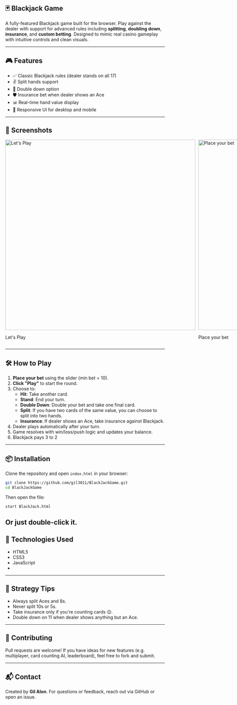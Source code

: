 
## 🃏 Blackjack Game

A fully-featured Blackjack game built for the browser. Play against the dealer with support for advanced rules including **splitting**, **doubling down**, **insurance**, and **custom betting**. Designed to mimic real casino gameplay with intuitive controls and clean visuals.

---

## 🎮 Features

- ✅ Classic Blackjack rules (dealer stands on all 17)
- ✌️ Split hands support
- 🔁 Double down option
- 🛡️ Insurance bet when dealer shows an Ace
- 📊 Real-time hand value display
- 🎨 Responsive UI for desktop and mobile
---

## 📸 Screenshots
<div style="display: flex; gap: 10px;">
  <div>
    <img width="600" alt="Let's Play" src="https://github.com/user-attachments/assets/5e634829-e8f1-4e58-87ef-58c464c9d22d" />
    <p>Let's Play</p>
  </div>
  <div>
    <img width="600" alt="Place your bet" src="https://github.com/user-attachments/assets/5e175d3a-f37e-4209-bae9-1281aef27da4" />
    <p>Place your bet</p>
  </div>
  <div>
    <img width="600" alt="Splitted hand" src="https://github.com/user-attachments/assets/51dd4361-a1fb-4baa-a01f-25c9c373f21d" />
    <p>Splitted hand</p>
  </div>
</div>

---

## 🛠️ How to Play

1. **Place your bet** using the slider (min bet = 10).
2. **Click "Play"** to start the round.
3. Choose to:
   - **Hit**: Take another card.
   - **Stand**: End your turn.
   - **Double Down**: Double your bet and take one final card.
   - **Split**: If you have two cards of the same value, you can choose to split into two hands.
   - **Insurance**: If dealer shows an Ace, take insurance against Blackjack.
4. Dealer plays automatically after your turn.
5. Game resolves with win/loss/push logic and updates your balance.
6. Blackjack pays 3 to 2
---

## 📦 Installation

Clone the repository and open `index.html` in your browser:

```bash
git clone https://github.com/gil3011/BlackJackGame.git
cd BlackJackGame
```
Then open the file:

```bash
start BlackJack.html
```
Or just double-click it.
---

## 🧪 Technologies Used

- HTML5
- CSS3
- JavaScript
- 
---

## 🧠 Strategy Tips

- Always split Aces and 8s.
- Never split 10s or 5s.
- Take insurance only if you're counting cards 😉.
- Double down on 11 when dealer shows anything but an Ace.
---

## 🙌 Contributing

Pull requests are welcome! If you have ideas for new features (e.g. multiplayer, card counting AI, leaderboard), feel free to fork and submit.

---

## 📬 Contact

Created by **Gil Alon**. For questions or feedback, reach out via GitHub or open an issue.
